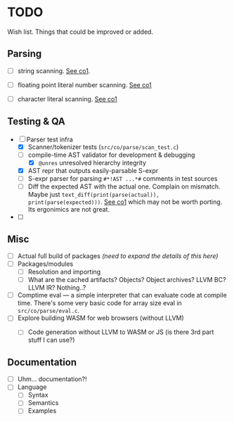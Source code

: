 # TODO

Wish list. Things that could be improved or added.


## Parsing

- [ ] string scanning.
      [See co1](https://github.com/rsms/co/blob/master/src/scanner.ts#L894).
- [ ] floating point literal number scanning.
      [See co1](https://github.com/rsms/co/blob/master/src/scanner.ts#L1205)
- [ ] character literal scanning.
      [See co1](https://github.com/rsms/co/blob/master/src/scanner.ts#L823)


## Testing & QA

- [ ] Parser test infra
  - [x] Scanner/tokenizer tests (`src/co/parse/scan_test.c`)
  - [ ] compile-time AST validator for development & debugging
    - [x] `@unres` unresolved hierarchy integrity
  - [x] AST repr that outputs easily-parsable S-expr
  - [ ] S-expr parser for parsing `#*!AST ...*#` comments in test sources
  - [ ] Diff the expected AST with the actual one. Complain on mismatch.
        Maybe just `text_diff(print(parse(actual)), print(parse(expected)))`.
        [See co1](https://github.com/rsms/co/blob/master/src/ast/test/ast_test.ts#L274)
        which may not be worth porting. Its ergonimics are not great.
- [ ]


## Misc

- [ ] Actual full build of packages _(need to expand the details of this here)_
- [ ] Packages/modules
  - [ ] Resolution and importing
  - [ ] What are the cached artifacts? Objects? Object archives? LLVM BC? LLVM IR? Nothing..?
- [ ] Comptime eval — a simple interpreter that can evaluate code at compile time.
      There's some very basic code for array size eval in `src/co/parse/eval.c`.
- [ ] Explore building WASM for web browsers (without LLVM)
  - [ ] Code generation without LLVM to WASM or JS (is there 3rd part stuff I can use?)


## Documentation

- [ ] Uhm... documentation?!
- [ ] Language
  - [ ] Syntax
  - [ ] Semantics
  - [ ] Examples
